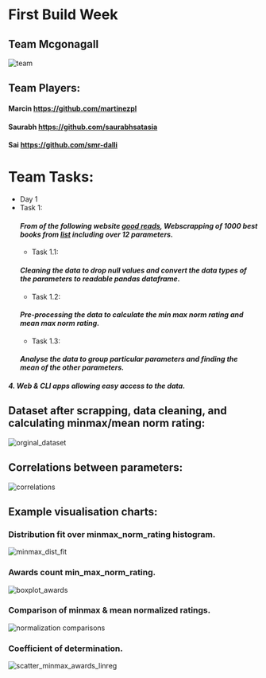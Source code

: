 # First Build Week 

## Team Mcgonagall

![team](https://github.com/martinezpl/goodreads_best2000/blob/main/pngs/704x396.jpg)

## **Team Players:**

#### Marcin https://github.com/martinezpl

#### Saurabh https://github.com/saurabhsatasia

#### Sai https://github.com/smr-dalli

# Team Tasks:

* Day 1
* Task 1:
  #### *From of the following website [good reads](https://www.goodreads.com/), Webscrapping of 1000 best books from [list](https://www.goodreads.com/list/show/5.Best_Books_of_the_Decade_2000s) including over 12 parameters.*
  * Task 1.1:
  #### *Cleaning the data to drop null values and convert the data types of the parameters to readable pandas dataframe.*
  * Task 1.2:
  #### *Pre-processing the data to calculate the min max norm rating and mean max norm rating.*
  * Task 1.3:
  #### *Analyse the data to group particular parameters and finding the mean of the other parameters.*
  


#### *4. Web & CLI apps allowing easy access to the data.*





## Dataset after scrapping, data cleaning, and calculating minmax/mean norm rating:


![orginal_dataset](https://github.com/martinezpl/goodreads_best2000/blob/main/pngs/Complete%20data%20set.PNG)


## Correlations between parameters:

![correlations](https://github.com/martinezpl/goodreads_best2000/blob/main/pngs/correlations.png)


## Example visualisation charts:

### Distribution fit over minmax_norm_rating histogram.
![minmax_dist_fit](https://github.com/martinezpl/goodreads_best2000/blob/main/pngs/2minmax_norm_dist.png)

### Awards count min_max_norm_rating.
![boxplot_awards](https://github.com/martinezpl/goodreads_best2000/blob/main/pngs/8awards_cnt_minmax_norm_scatter.png)

### Comparison of minmax & mean normalized ratings.
![normalization comparisons](https://github.com/martinezpl/goodreads_best2000/blob/main/pngs/5comparison_mean_minmax.png)

### Coefficient of determination.
![scatter_minmax_awards_linreg](https://github.com/martinezpl/goodreads_best2000/blob/main/pngs/scatter_minmax_awards_linreg.png)
